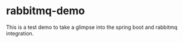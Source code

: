 # rabbitmq-demo
This is a test demo to take a glimpse into the spring boot and rabbitmq integration.

